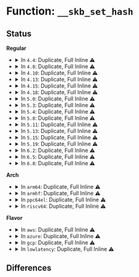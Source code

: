# Function: <code>__skb_set_hash</code>

## Status
<b>Regular</b>
<ul>
<li>
<details>
<summary>In <code>4.4</code>: Duplicate, Full Inline ⚠️</summary>

**Collision:** Static Duplication

**Inline:** Full

**Transformation:** False

**Instances:**

```
In net/core/flow_dissector.c (ffffffff817119bf)
Location: include/linux/skbuff.h:964
Inline: True
Inline callers:
  - net/core/flow_dissector.c:__skb_get_hash_flowi6
  - net/core/flow_dissector.c:__skb_get_hash_flowi4
  - net/core/flow_dissector.c:__skb_get_hash
```
```
In net/ipv4/tcp_output.c (ffffffff81774bcb)
Location: include/linux/skbuff.h:964
Inline: True
Inline callers:
  - net/ipv4/tcp_output.c:tcp_make_synack
```
```
In net/ipv6/ip6_output.c (ffffffff817c509d)
Location: include/linux/skbuff.h:964
Inline: True
Inline callers:
  - net/ipv6/ip6_output.c:ip6_xmit
  - net/ipv6/ip6_output.c:__ip6_make_skb
```
</details>
</li>
<li>
<details>
<summary>In <code>4.8</code>: Duplicate, Full Inline ⚠️</summary>

**Collision:** Static Duplication

**Inline:** Full

**Transformation:** False

**Instances:**

```
In net/core/flow_dissector.c (ffffffff817793cc)
Location: include/linux/skbuff.h:1061
Inline: True
Inline callers:
  - net/core/flow_dissector.c:__skb_get_hash_flowi4
  - net/core/flow_dissector.c:__skb_get_hash_flowi6
  - net/core/flow_dissector.c:__skb_get_hash
```
```
In net/ipv4/tcp_output.c (ffffffff817e1b4c)
Location: include/linux/skbuff.h:1061
Inline: True
Inline callers:
  - net/ipv4/tcp_output.c:tcp_make_synack
```
```
In net/ipv6/ip6_output.c (ffffffff8183533b)
Location: include/linux/skbuff.h:1061
Inline: True
Inline callers:
  - net/ipv6/ip6_output.c:__ip6_make_skb
  - net/ipv6/ip6_output.c:ip6_xmit
```
</details>
</li>
<li>
<details>
<summary>In <code>4.10</code>: Duplicate, Full Inline ⚠️</summary>

**Collision:** Static Duplication

**Inline:** Full

**Transformation:** False

**Instances:**

```
In net/core/flow_dissector.c (ffffffff817a6534)
Location: include/linux/skbuff.h:1076
Inline: True
Inline callers:
  - net/core/flow_dissector.c:__skb_get_hash_flowi4
  - net/core/flow_dissector.c:__skb_get_hash_flowi6
  - net/core/flow_dissector.c:__skb_get_hash
```
```
In net/ipv4/tcp_output.c (ffffffff8181204c)
Location: include/linux/skbuff.h:1076
Inline: True
Inline callers:
  - net/ipv4/tcp_output.c:tcp_make_synack
```
```
In net/ipv6/ip6_output.c (ffffffff81866e62)
Location: include/linux/skbuff.h:1076
Inline: True
Inline callers:
  - net/ipv6/ip6_output.c:__ip6_make_skb
  - net/ipv6/ip6_output.c:ip6_xmit
```
</details>
</li>
<li>
<details>
<summary>In <code>4.13</code>: Duplicate, Full Inline ⚠️</summary>

**Collision:** Static Duplication

**Inline:** Full

**Transformation:** False

**Instances:**

```
In net/core/flow_dissector.c (ffffffff817c4724)
Location: include/linux/skbuff.h:1069
Inline: True
Inline callers:
  - net/core/flow_dissector.c:__skb_get_hash_flowi4
  - net/core/flow_dissector.c:__skb_get_hash_flowi6
  - net/core/flow_dissector.c:__skb_get_hash
```
```
In net/core/filter.c (ffffffff817e7b76)
Location: include/linux/skbuff.h:1069
Inline: True
Inline callers:
  - net/core/filter.c:bpf_set_hash
```
```
In net/ipv4/tcp_output.c (ffffffff818323a2)
Location: include/linux/skbuff.h:1069
Inline: True
Inline callers:
  - net/ipv4/tcp_output.c:tcp_make_synack
```
```
In net/ipv6/ip6_output.c (ffffffff8188b60c)
Location: include/linux/skbuff.h:1069
Inline: True
Inline callers:
  - net/ipv6/ip6_output.c:__ip6_make_skb
  - net/ipv6/ip6_output.c:ip6_xmit
```
</details>
</li>
<li>
<details>
<summary>In <code>4.15</code>: Duplicate, Full Inline ⚠️</summary>

**Collision:** Static Duplication

**Inline:** Full

**Transformation:** False

**Instances:**

```
In net/core/flow_dissector.c (ffffffff8183f94e)
Location: include/linux/skbuff.h:1143
Inline: True
Inline callers:
  - net/core/flow_dissector.c:__skb_get_hash
```
```
In net/core/filter.c (ffffffff81862ab6)
Location: include/linux/skbuff.h:1143
Inline: True
Inline callers:
  - net/core/filter.c:bpf_set_hash
```
```
In net/ipv4/tcp_output.c (ffffffff818b14de)
Location: include/linux/skbuff.h:1143
Inline: True
Inline callers:
  - net/ipv4/tcp_output.c:tcp_make_synack
```
```
In net/ipv6/ip6_output.c (ffffffff8190c885)
Location: include/linux/skbuff.h:1143
Inline: True
Inline callers:
  - net/ipv6/ip6_output.c:__ip6_make_skb
  - net/ipv6/ip6_output.c:ip6_xmit
```
</details>
</li>
<li>
<details>
<summary>In <code>4.18</code>: Duplicate, Full Inline ⚠️</summary>

**Collision:** Static Duplication

**Inline:** Full

**Transformation:** False

**Instances:**

```
In net/core/flow_dissector.c (ffffffff8188a205)
Location: include/linux/skbuff.h:1148
Inline: True
Inline callers:
  - net/core/flow_dissector.c:__skb_get_hash
```
```
In net/core/filter.c (ffffffff818ae7f5)
Location: include/linux/skbuff.h:1148
Inline: True
Inline callers:
  - net/core/filter.c:bpf_set_hash
```
```
In net/ipv4/tcp_output.c (ffffffff81906d1a)
Location: include/linux/skbuff.h:1148
Inline: True
Inline callers:
  - net/ipv4/tcp_output.c:tcp_make_synack
```
```
In net/ipv6/ip6_output.c (ffffffff81963cca)
Location: include/linux/skbuff.h:1148
Inline: True
Inline callers:
  - net/ipv6/ip6_output.c:__ip6_make_skb
  - net/ipv6/ip6_output.c:ip6_xmit
```
</details>
</li>
<li>
<details>
<summary>In <code>5.0</code>: Duplicate, Full Inline ⚠️</summary>

**Collision:** Static Duplication

**Inline:** Full

**Transformation:** False

**Instances:**

```
In net/core/flow_dissector.c (ffffffff818ab11d)
Location: include/linux/skbuff.h:1168
Inline: True
Inline callers:
  - net/core/flow_dissector.c:__skb_get_hash
```
```
In net/core/filter.c (ffffffff818d2a95)
Location: include/linux/skbuff.h:1168
Inline: True
Inline callers:
  - net/core/filter.c:bpf_set_hash
```
```
In net/ipv4/tcp_output.c (ffffffff81934ece)
Location: include/linux/skbuff.h:1168
Inline: True
Inline callers:
  - net/ipv4/tcp_output.c:tcp_make_synack
```
```
In net/ipv6/ip6_output.c (ffffffff81998c65)
Location: include/linux/skbuff.h:1168
Inline: True
Inline callers:
  - net/ipv6/ip6_output.c:__ip6_make_skb
  - net/ipv6/ip6_output.c:ip6_xmit
```
</details>
</li>
<li>
<details>
<summary>In <code>5.3</code>: Duplicate, Full Inline ⚠️</summary>

**Collision:** Static Duplication

**Inline:** Full

**Transformation:** False

**Instances:**

```
In net/core/flow_dissector.c (ffffffff818f6a6b)
Location: include/linux/skbuff.h:1220
Inline: True
Inline callers:
  - net/core/flow_dissector.c:__skb_get_hash
```
```
In net/core/filter.c (ffffffff8191fd95)
Location: include/linux/skbuff.h:1220
Inline: True
Inline callers:
  - net/core/filter.c:bpf_set_hash
```
```
In net/ipv4/tcp_output.c (ffffffff81998e86)
Location: include/linux/skbuff.h:1220
Inline: True
Inline callers:
  - net/ipv4/tcp_output.c:tcp_make_synack
```
```
In net/ipv6/ip6_output.c (ffffffff81a04abe)
Location: include/linux/skbuff.h:1220
Inline: True
Inline callers:
  - net/ipv6/ip6_output.c:__ip6_make_skb
  - net/ipv6/ip6_output.c:ip6_xmit
```
```
In net/ipv6/tcp_ipv6.c (ffffffff81a37bee)
Location: include/linux/skbuff.h:1220
Inline: True
Inline callers:
  - net/ipv6/tcp_ipv6.c:tcp_v6_send_response
```
</details>
</li>
<li>
<details>
<summary>In <code>5.4</code>: Duplicate, Full Inline ⚠️</summary>

**Collision:** Static Duplication

**Inline:** Full

**Transformation:** False

**Instances:**

```
In net/core/flow_dissector.c (ffffffff81928936)
Location: include/linux/skbuff.h:1216
Inline: True
Inline callers:
  - net/core/flow_dissector.c:__skb_get_hash
```
```
In net/core/filter.c (ffffffff81951fd5)
Location: include/linux/skbuff.h:1216
Inline: True
Inline callers:
  - net/core/filter.c:bpf_set_hash
```
```
In net/ipv4/tcp_output.c (ffffffff819cf9a6)
Location: include/linux/skbuff.h:1216
Inline: True
Inline callers:
  - net/ipv4/tcp_output.c:tcp_make_synack
```
```
In net/ipv6/ip6_output.c (ffffffff81a3b6af)
Location: include/linux/skbuff.h:1216
Inline: True
Inline callers:
  - net/ipv6/ip6_output.c:__ip6_make_skb
  - net/ipv6/ip6_output.c:ip6_xmit
```
```
In net/ipv6/tcp_ipv6.c (ffffffff81a6e726)
Location: include/linux/skbuff.h:1216
Inline: True
Inline callers:
  - net/ipv6/tcp_ipv6.c:tcp_v6_send_response
```
</details>
</li>
<li>
<details>
<summary>In <code>5.8</code>: Duplicate, Full Inline ⚠️</summary>

**Collision:** Static Duplication

**Inline:** Full

**Transformation:** False

**Instances:**

```
In net/core/flow_dissector.c (ffffffff819fc9d7)
Location: include/linux/skbuff.h:1248
Inline: True
Inline callers:
  - net/core/flow_dissector.c:__skb_get_hash
```
```
In net/core/filter.c (ffffffff81a231d5)
Location: include/linux/skbuff.h:1248
Inline: True
Inline callers:
  - net/core/filter.c:bpf_set_hash
```
```
In net/ipv4/tcp_output.c (ffffffff81abc2f2)
Location: include/linux/skbuff.h:1248
Inline: True
Inline callers:
  - net/ipv4/tcp_output.c:tcp_make_synack
```
```
In net/ipv6/ip6_output.c (ffffffff81b30c7b)
Location: include/linux/skbuff.h:1248
Inline: True
Inline callers:
  - net/ipv6/ip6_output.c:__ip6_make_skb
  - net/ipv6/ip6_output.c:ip6_xmit
```
```
In net/ipv6/tcp_ipv6.c (ffffffff81b68324)
Location: include/linux/skbuff.h:1248
Inline: True
Inline callers:
  - net/ipv6/tcp_ipv6.c:tcp_v6_send_response
```
</details>
</li>
<li>
<details>
<summary>In <code>5.11</code>: Duplicate, Full Inline ⚠️</summary>

**Collision:** Static Duplication

**Inline:** Full

**Transformation:** False

**Instances:**

```
In net/core/flow_dissector.c (ffffffff819fc621)
Location: include/linux/skbuff.h:1265
Inline: True
Inline callers:
  - net/core/flow_dissector.c:__skb_get_hash
```
```
In net/core/filter.c (ffffffff81a23595)
Location: include/linux/skbuff.h:1265
Inline: True
Inline callers:
  - net/core/filter.c:bpf_set_hash
```
```
In net/ipv4/tcp_output.c (ffffffff81ac7b65)
Location: include/linux/skbuff.h:1265
Inline: True
Inline callers:
  - net/ipv4/tcp_output.c:tcp_make_synack
```
```
In net/ipv6/ip6_output.c (ffffffff81b3f8a8)
Location: include/linux/skbuff.h:1265
Inline: True
Inline callers:
  - net/ipv6/ip6_output.c:__ip6_make_skb
  - net/ipv6/ip6_output.c:ip6_xmit
```
```
In net/ipv6/tcp_ipv6.c (ffffffff81b76b60)
Location: include/linux/skbuff.h:1265
Inline: True
Inline callers:
  - net/ipv6/tcp_ipv6.c:tcp_v6_send_response
```
</details>
</li>
<li>
<details>
<summary>In <code>5.13</code>: Duplicate, Full Inline ⚠️</summary>

**Collision:** Static Duplication

**Inline:** Full

**Transformation:** False

**Instances:**

```
In net/core/flow_dissector.c (ffffffff819e2ea1)
Location: include/linux/skbuff.h:1273
Inline: True
Inline callers:
  - net/core/flow_dissector.c:__skb_get_hash
```
```
In net/core/filter.c (ffffffff81a0a8c5)
Location: include/linux/skbuff.h:1273
Inline: True
Inline callers:
  - net/core/filter.c:bpf_set_hash
```
```
In net/ipv4/tcp_output.c (ffffffff81ab2bc5)
Location: include/linux/skbuff.h:1273
Inline: True
Inline callers:
  - net/ipv4/tcp_output.c:tcp_make_synack
```
```
In net/ipv6/ip6_output.c (ffffffff81b2d759)
Location: include/linux/skbuff.h:1273
Inline: True
Inline callers:
  - net/ipv6/ip6_output.c:__ip6_make_skb
  - net/ipv6/ip6_output.c:ip6_xmit
```
```
In net/ipv6/tcp_ipv6.c (ffffffff81b65598)
Location: include/linux/skbuff.h:1273
Inline: True
Inline callers:
  - net/ipv6/tcp_ipv6.c:tcp_v6_send_response
```
</details>
</li>
<li>
<details>
<summary>In <code>5.15</code>: Duplicate, Full Inline ⚠️</summary>

**Collision:** Static Duplication

**Inline:** Full

**Transformation:** False

**Instances:**

```
In net/core/flow_dissector.c (ffffffff81a93483)
Location: include/linux/skbuff.h:1286
Inline: True
Inline callers:
  - net/core/flow_dissector.c:__skb_get_hash
```
```
In net/core/filter.c (ffffffff81abcd45)
Location: include/linux/skbuff.h:1286
Inline: True
Inline callers:
  - net/core/filter.c:bpf_set_hash
```
```
In net/ipv4/tcp_output.c (ffffffff81b6fab9)
Location: include/linux/skbuff.h:1286
Inline: True
Inline callers:
  - net/ipv4/tcp_output.c:tcp_make_synack
```
```
In net/ipv6/ip6_output.c (ffffffff81bf3977)
Location: include/linux/skbuff.h:1286
Inline: True
Inline callers:
  - net/ipv6/ip6_output.c:__ip6_make_skb
  - net/ipv6/ip6_output.c:ip6_xmit
```
```
In net/ipv6/tcp_ipv6.c (ffffffff81c2d7f4)
Location: include/linux/skbuff.h:1286
Inline: True
Inline callers:
  - net/ipv6/tcp_ipv6.c:tcp_v6_send_response
```
</details>
</li>
<li>
<details>
<summary>In <code>5.19</code>: Duplicate, Full Inline ⚠️</summary>

**Collision:** Static Duplication

**Inline:** Full

**Transformation:** False

**Instances:**

```
In net/core/flow_dissector.c (ffffffff81c09623)
Location: include/linux/skbuff.h:1593
Inline: True
Inline callers:
  - net/core/flow_dissector.c:__skb_get_hash
```
```
In net/core/filter.c (ffffffff81c37855)
Location: include/linux/skbuff.h:1593
Inline: True
Inline callers:
  - net/core/filter.c:bpf_set_hash
```
```
In net/ipv4/tcp_output.c (ffffffff81cff145)
Location: include/linux/skbuff.h:1593
Inline: True
Inline callers:
  - net/ipv4/tcp_output.c:tcp_make_synack
```
```
In net/ipv6/ip6_output.c (ffffffff81d8c54f)
Location: include/linux/skbuff.h:1593
Inline: True
Inline callers:
  - net/ipv6/ip6_output.c:__ip6_make_skb
  - net/ipv6/ip6_output.c:ip6_xmit
```
```
In net/ipv6/tcp_ipv6.c (ffffffff81dcabed)
Location: include/linux/skbuff.h:1593
Inline: True
Inline callers:
  - net/ipv6/tcp_ipv6.c:tcp_v6_send_response
```
</details>
</li>
<li>
<details>
<summary>In <code>6.2</code>: Duplicate, Full Inline ⚠️</summary>

**Collision:** Static Duplication

**Inline:** Full

**Transformation:** False

**Instances:**

```
In net/core/flow_dissector.c (ffffffff81db93a3)
Location: include/linux/skbuff.h:1437
Inline: True
Inline callers:
  - net/core/flow_dissector.c:__skb_get_hash
```
```
In net/core/filter.c (ffffffff81deb0f5)
Location: include/linux/skbuff.h:1437
Inline: True
Inline callers:
  - net/core/filter.c:bpf_set_hash
```
```
In net/ipv4/tcp_output.c (ffffffff81ec41a5)
Location: include/linux/skbuff.h:1437
Inline: True
Inline callers:
  - net/ipv4/tcp_output.c:tcp_make_synack
```
```
In net/ipv6/ip6_output.c (ffffffff81f5a50f)
Location: include/linux/skbuff.h:1437
Inline: True
Inline callers:
  - net/ipv6/ip6_output.c:__ip6_make_skb
  - net/ipv6/ip6_output.c:ip6_xmit
```
```
In net/ipv6/tcp_ipv6.c (ffffffff81f9b89c)
Location: include/linux/skbuff.h:1437
Inline: True
Inline callers:
  - net/ipv6/tcp_ipv6.c:tcp_v6_send_response
```
</details>
</li>
<li>
<details>
<summary>In <code>6.5</code>: Duplicate, Full Inline ⚠️</summary>

**Collision:** Static Duplication

**Inline:** Full

**Transformation:** False

**Instances:**

```
In drivers/net/virtio_net.c (ffffffff81c56121)
Location: include/linux/skbuff.h:1456
Inline: True
Inline callers:
  - drivers/net/virtio_net.c:receive_buf
```
```
In net/core/flow_dissector.c (ffffffff81e299f3)
Location: include/linux/skbuff.h:1456
Inline: True
Inline callers:
  - net/core/flow_dissector.c:__skb_get_hash
```
```
In net/core/filter.c (ffffffff81e5c8f5)
Location: include/linux/skbuff.h:1456
Inline: True
Inline callers:
  - net/core/filter.c:bpf_set_hash
```
```
In net/ipv4/ip_output.c (ffffffff81efca20)
Location: include/linux/skbuff.h:1456
Inline: True
Inline callers:
  - net/ipv4/ip_output.c:ip_send_unicast_reply
```
```
In net/ipv4/tcp_output.c (ffffffff81f224aa)
Location: include/linux/skbuff.h:1456
Inline: True
Inline callers:
  - net/ipv4/tcp_output.c:tcp_make_synack
```
```
In net/ipv6/ip6_output.c (ffffffff81fba215)
Location: include/linux/skbuff.h:1456
Inline: True
Inline callers:
  - net/ipv6/ip6_output.c:__ip6_make_skb
  - net/ipv6/ip6_output.c:ip6_xmit
```
```
In net/ipv6/tcp_ipv6.c (ffffffff81ffbc5d)
Location: include/linux/skbuff.h:1456
Inline: True
Inline callers:
  - net/ipv6/tcp_ipv6.c:tcp_v6_send_response
```
</details>
</li>
<li>
<details>
<summary>In <code>6.8</code>: Duplicate, Full Inline ⚠️</summary>

**Collision:** Static Duplication

**Inline:** Full

**Transformation:** False

**Instances:**

```
In drivers/net/virtio_net.c (ffffffff81d0c748)
Location: include/linux/skbuff.h:1463
Inline: True
Inline callers:
  - drivers/net/virtio_net.c:receive_buf
```
```
In net/core/flow_dissector.c (ffffffff81ee7a63)
Location: include/linux/skbuff.h:1463
Inline: True
Inline callers:
  - net/core/flow_dissector.c:__skb_get_hash
```
```
In net/core/filter.c (ffffffff81f1bce5)
Location: include/linux/skbuff.h:1463
Inline: True
Inline callers:
  - net/core/filter.c:bpf_set_hash
```
```
In net/ipv4/ip_output.c (ffffffff81fc0958)
Location: include/linux/skbuff.h:1463
Inline: True
Inline callers:
  - net/ipv4/ip_output.c:ip_send_unicast_reply
```
```
In net/ipv4/tcp_output.c (ffffffff81fe70b6)
Location: include/linux/skbuff.h:1463
Inline: True
Inline callers:
  - net/ipv4/tcp_output.c:tcp_make_synack
```
```
In net/ipv6/ip6_output.c (ffffffff82087665)
Location: include/linux/skbuff.h:1463
Inline: True
Inline callers:
  - net/ipv6/ip6_output.c:__ip6_make_skb
  - net/ipv6/ip6_output.c:ip6_xmit
```
```
In net/ipv6/tcp_ipv6.c (ffffffff820ca36d)
Location: include/linux/skbuff.h:1463
Inline: True
Inline callers:
  - net/ipv6/tcp_ipv6.c:tcp_v6_send_response
```
</details>
</li>
</ul>
<b>Arch</b>
<ul>
<li>
<details>
<summary>In <code>arm64</code>: Duplicate, Full Inline ⚠️</summary>

**Collision:** Static Duplication

**Inline:** Full

**Transformation:** False

**Instances:**

```
In net/core/flow_dissector.c (ffff800010bc4bec)
Location: include/linux/skbuff.h:1216
Inline: True
Inline callers:
  - net/core/flow_dissector.c:__skb_get_hash
```
```
In net/core/filter.c (ffff800010bf414c)
Location: include/linux/skbuff.h:1216
Inline: True
Inline callers:
  - net/core/filter.c:bpf_set_hash
```
```
In net/ipv4/tcp_output.c (ffff800010c82b98)
Location: include/linux/skbuff.h:1216
Inline: True
Inline callers:
  - net/ipv4/tcp_output.c:tcp_make_synack
```
```
In net/ipv6/ip6_output.c (ffff800010cfc824)
Location: include/linux/skbuff.h:1216
Inline: True
Inline callers:
  - net/ipv6/ip6_output.c:__ip6_make_skb
  - net/ipv6/ip6_output.c:ip6_xmit
```
```
In net/ipv6/tcp_ipv6.c (ffff800010d37fa8)
Location: include/linux/skbuff.h:1216
Inline: True
Inline callers:
  - net/ipv6/tcp_ipv6.c:tcp_v6_send_response
```
</details>
</li>
<li>
<details>
<summary>In <code>armhf</code>: Duplicate, Full Inline ⚠️</summary>

**Collision:** Static Duplication

**Inline:** Full

**Transformation:** False

**Instances:**

```
In net/core/flow_dissector.c (c0ce01cc)
Location: include/linux/skbuff.h:1216
Inline: True
Inline callers:
  - net/core/flow_dissector.c:__skb_get_hash
```
```
In net/core/filter.c (c0d0c940)
Location: include/linux/skbuff.h:1216
Inline: True
Inline callers:
  - net/core/filter.c:bpf_set_hash
```
```
In net/ipv4/tcp_output.c (c0d91594)
Location: include/linux/skbuff.h:1216
Inline: True
Inline callers:
  - net/ipv4/tcp_output.c:tcp_make_synack
```
```
In net/ipv6/ip6_output.c (c0e03cb0)
Location: include/linux/skbuff.h:1216
Inline: True
Inline callers:
  - net/ipv6/ip6_output.c:__ip6_make_skb
  - net/ipv6/ip6_output.c:ip6_xmit
```
```
In net/ipv6/tcp_ipv6.c (c0e38984)
Location: include/linux/skbuff.h:1216
Inline: True
Inline callers:
  - net/ipv6/tcp_ipv6.c:tcp_v6_send_response
```
</details>
</li>
<li>
<details>
<summary>In <code>ppc64el</code>: Duplicate, Full Inline ⚠️</summary>

**Collision:** Static Duplication

**Inline:** Full

**Transformation:** False

**Instances:**

```
In net/core/flow_dissector.c (c000000000c9f324)
Location: include/linux/skbuff.h:1216
Inline: True
Inline callers:
  - net/core/flow_dissector.c:__skb_get_hash
```
```
In net/core/filter.c (c000000000cd92a8)
Location: include/linux/skbuff.h:1216
Inline: True
Inline callers:
  - net/core/filter.c:bpf_set_hash
```
```
In net/ipv4/tcp_output.c (c000000000d8d9ec)
Location: include/linux/skbuff.h:1216
Inline: True
Inline callers:
  - net/ipv4/tcp_output.c:tcp_make_synack
```
```
In net/ipv6/ip6_output.c (c000000000e2442c)
Location: include/linux/skbuff.h:1216
Inline: True
Inline callers:
  - net/ipv6/ip6_output.c:__ip6_make_skb
  - net/ipv6/ip6_output.c:ip6_xmit
```
```
In net/ipv6/tcp_ipv6.c (c000000000e6962c)
Location: include/linux/skbuff.h:1216
Inline: True
Inline callers:
  - net/ipv6/tcp_ipv6.c:tcp_v6_send_response
```
</details>
</li>
<li>
<details>
<summary>In <code>riscv64</code>: Duplicate, Full Inline ⚠️</summary>

**Collision:** Static Duplication

**Inline:** Full

**Transformation:** False

**Instances:**

```
In net/core/flow_dissector.c (ffffffe0007516ae)
Location: include/linux/skbuff.h:1216
Inline: True
Inline callers:
  - net/core/flow_dissector.c:__skb_get_hash
```
```
In net/core/filter.c (ffffffe00077563c)
Location: include/linux/skbuff.h:1216
Inline: True
Inline callers:
  - net/core/filter.c:bpf_set_hash
```
```
In net/ipv4/tcp_output.c (ffffffe0007e43a4)
Location: include/linux/skbuff.h:1216
Inline: True
Inline callers:
  - net/ipv4/tcp_output.c:tcp_make_synack
```
```
In net/ipv6/ip6_output.c (ffffffe00084707a)
Location: include/linux/skbuff.h:1216
Inline: True
Inline callers:
  - net/ipv6/ip6_output.c:__ip6_make_skb
  - net/ipv6/ip6_output.c:ip6_xmit
```
```
In net/ipv6/tcp_ipv6.c (ffffffe00087439e)
Location: include/linux/skbuff.h:1216
Inline: True
Inline callers:
  - net/ipv6/tcp_ipv6.c:tcp_v6_send_response
```
</details>
</li>
</ul>
<b>Flavor</b>
<ul>
<li>
<details>
<summary>In <code>aws</code>: Duplicate, Full Inline ⚠️</summary>

**Collision:** Static Duplication

**Inline:** Full

**Transformation:** False

**Instances:**

```
In net/core/flow_dissector.c (ffffffff818c8936)
Location: include/linux/skbuff.h:1216
Inline: True
Inline callers:
  - net/core/flow_dissector.c:__skb_get_hash
```
```
In net/core/filter.c (ffffffff818f1fa5)
Location: include/linux/skbuff.h:1216
Inline: True
Inline callers:
  - net/core/filter.c:bpf_set_hash
```
```
In net/ipv4/tcp_output.c (ffffffff8196f816)
Location: include/linux/skbuff.h:1216
Inline: True
Inline callers:
  - net/ipv4/tcp_output.c:tcp_make_synack
```
```
In net/ipv6/ip6_output.c (ffffffff819dad3f)
Location: include/linux/skbuff.h:1216
Inline: True
Inline callers:
  - net/ipv6/ip6_output.c:__ip6_make_skb
  - net/ipv6/ip6_output.c:ip6_xmit
```
```
In net/ipv6/tcp_ipv6.c (ffffffff81a0ddb6)
Location: include/linux/skbuff.h:1216
Inline: True
Inline callers:
  - net/ipv6/tcp_ipv6.c:tcp_v6_send_response
```
</details>
</li>
<li>
<details>
<summary>In <code>azure</code>: Duplicate, Full Inline ⚠️</summary>

**Collision:** Static Duplication

**Inline:** Full

**Transformation:** False

**Instances:**

```
In net/core/flow_dissector.c (ffffffff81882876)
Location: include/linux/skbuff.h:1216
Inline: True
Inline callers:
  - net/core/flow_dissector.c:__skb_get_hash
```
```
In net/core/filter.c (ffffffff818abdd5)
Location: include/linux/skbuff.h:1216
Inline: True
Inline callers:
  - net/core/filter.c:bpf_set_hash
```
```
In net/ipv4/tcp_output.c (ffffffff819292e6)
Location: include/linux/skbuff.h:1216
Inline: True
Inline callers:
  - net/ipv4/tcp_output.c:tcp_make_synack
```
```
In net/ipv6/ip6_output.c (ffffffff81997aff)
Location: include/linux/skbuff.h:1216
Inline: True
Inline callers:
  - net/ipv6/ip6_output.c:__ip6_make_skb
  - net/ipv6/ip6_output.c:ip6_xmit
```
```
In net/ipv6/tcp_ipv6.c (ffffffff819cab76)
Location: include/linux/skbuff.h:1216
Inline: True
Inline callers:
  - net/ipv6/tcp_ipv6.c:tcp_v6_send_response
```
</details>
</li>
<li>
<details>
<summary>In <code>gcp</code>: Duplicate, Full Inline ⚠️</summary>

**Collision:** Static Duplication

**Inline:** Full

**Transformation:** False

**Instances:**

```
In net/core/flow_dissector.c (ffffffff81919936)
Location: include/linux/skbuff.h:1216
Inline: True
Inline callers:
  - net/core/flow_dissector.c:__skb_get_hash
```
```
In net/core/filter.c (ffffffff81942fd5)
Location: include/linux/skbuff.h:1216
Inline: True
Inline callers:
  - net/core/filter.c:bpf_set_hash
```
```
In net/ipv4/tcp_output.c (ffffffff819d9fe6)
Location: include/linux/skbuff.h:1216
Inline: True
Inline callers:
  - net/ipv4/tcp_output.c:tcp_make_synack
```
```
In net/ipv6/ip6_output.c (ffffffff81a457bf)
Location: include/linux/skbuff.h:1216
Inline: True
Inline callers:
  - net/ipv6/ip6_output.c:__ip6_make_skb
  - net/ipv6/ip6_output.c:ip6_xmit
```
```
In net/ipv6/tcp_ipv6.c (ffffffff81a78836)
Location: include/linux/skbuff.h:1216
Inline: True
Inline callers:
  - net/ipv6/tcp_ipv6.c:tcp_v6_send_response
```
</details>
</li>
<li>
<details>
<summary>In <code>lowlatency</code>: Duplicate, Full Inline ⚠️</summary>

**Collision:** Static Duplication

**Inline:** Full

**Transformation:** False

**Instances:**

```
In net/core/flow_dissector.c (ffffffff8193ab76)
Location: include/linux/skbuff.h:1216
Inline: True
Inline callers:
  - net/core/flow_dissector.c:__skb_get_hash
```
```
In net/core/filter.c (ffffffff819648c5)
Location: include/linux/skbuff.h:1216
Inline: True
Inline callers:
  - net/core/filter.c:bpf_set_hash
```
```
In net/ipv4/tcp_output.c (ffffffff819e3c5b)
Location: include/linux/skbuff.h:1216
Inline: True
Inline callers:
  - net/ipv4/tcp_output.c:tcp_make_synack
```
```
In net/ipv6/ip6_output.c (ffffffff81a5148f)
Location: include/linux/skbuff.h:1216
Inline: True
Inline callers:
  - net/ipv6/ip6_output.c:__ip6_make_skb
  - net/ipv6/ip6_output.c:ip6_xmit
```
```
In net/ipv6/tcp_ipv6.c (ffffffff81a84fc6)
Location: include/linux/skbuff.h:1216
Inline: True
Inline callers:
  - net/ipv6/tcp_ipv6.c:tcp_v6_send_response
```
</details>
</li>
</ul>

## Differences
